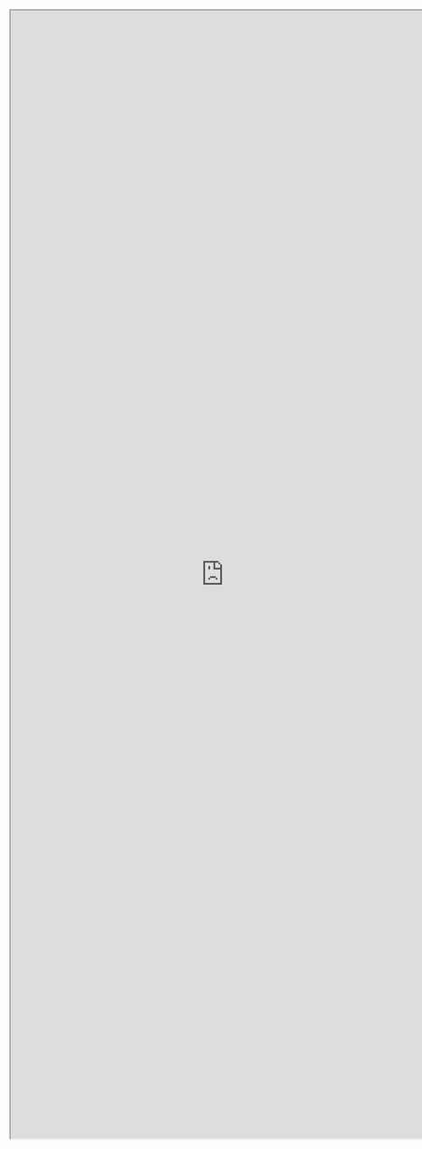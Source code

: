<iframe src="http://mp.weixin.qq.com/s?__biz=MzA5OTk4MDEzNw==&mid=214658920&idx=1&sn=12046e460c9a2990a3c46324d148757a#rd" width="755" height="2000" scrolling="yes" />